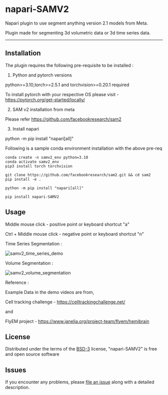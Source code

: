 # napari-SAMV2

Napari plugin to use segment anything version 2.1 models from Meta.

Plugin made for segmenting 3d volumetric data or 3d time series data.


----------------------------------

## Installation

The plugin requires the following pre-requisite to be installed :

1. Python and pytorch versions

python>=3.10,torch>=2.5.1 and torchvision>=0.20.1 required

To install pytorch with your respective OS please visit - https://pytorch.org/get-started/locally/

2. SAM v2 installation from meta

Please refer https://github.com/facebookresearch/sam2

3. Install napari

python -m pip install "napari[all]"

Following is a sample conda environment installation with the above pre-req 

    conda create -n samv2_env python=3.10
    conda activate samv2_env
    pip3 install torch torchvision

    git clone https://github.com/facebookresearch/sam2.git && cd sam2
    pip install -e .

    python -m pip install "napari[all]"

    pip install napari-SAMV2


## Usage

Middle mouse click - positive point or keyboard shortcut "a"

Ctrl + Middle mouse click - negative point or keyboard shortcut "n"

Time Series Segmentation :

![samv2_time_series_demo](https://github.com/user-attachments/assets/078ca2bb-3016-4257-ac7c-c3cde8f9d125)



Volume Segmentation :

![samv2_volume_segmentation](https://github.com/user-attachments/assets/af05fcc4-a60d-44e8-ae05-70764d96e828)



Reference :

Example Data in the demo videos are from,

Cell tracking challenge - https://celltrackingchallenge.net/ 

and

FlyEM project - https://www.janelia.org/project-team/flyem/hemibrain


## License

Distributed under the terms of the [BSD-3] license,
"napari-SAMV2" is free and open source software



## Issues

If you encounter any problems, please [file an issue] along with a detailed description.

[napari]: https://github.com/napari/napari
[Cookiecutter]: https://github.com/audreyr/cookiecutter
[@napari]: https://github.com/napari
[MIT]: http://opensource.org/licenses/MIT
[BSD-3]: http://opensource.org/licenses/BSD-3-Clause
[GNU GPL v3.0]: http://www.gnu.org/licenses/gpl-3.0.txt
[GNU LGPL v3.0]: http://www.gnu.org/licenses/lgpl-3.0.txt
[Apache Software License 2.0]: http://www.apache.org/licenses/LICENSE-2.0
[Mozilla Public License 2.0]: https://www.mozilla.org/media/MPL/2.0/index.txt
[cookiecutter-napari-plugin]: https://github.com/napari/cookiecutter-napari-plugin

[file an issue]: https://github.com/Krishvraman/napari-SAMV2/issues

[napari]: https://github.com/napari/napari
[tox]: https://tox.readthedocs.io/en/latest/
[pip]: https://pypi.org/project/pip/
[PyPI]: https://pypi.org/
